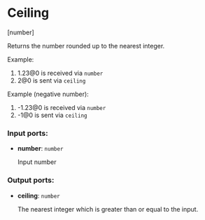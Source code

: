 # Ceiling

[number]

Returns the number rounded up to the nearest integer.

Example:

1. 1.23@0 is received via `number`
2. 2@0 is sent via `ceiling`

Example (negative number):

1. -1.23@0 is received via `number`
2. -1@0 is sent via `ceiling`

### Input ports:

* __number__: `number`

    Input number

### Output ports:

* __ceiling__: `number`

    The nearest integer which is greater than or equal to the input.


